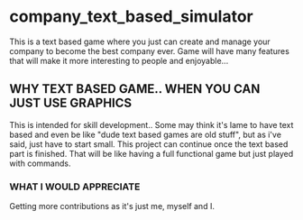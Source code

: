 # company_text_based_simulator
This is a text based game where you just can create and manage your company to become the best company ever. Game will have many features that will make it more interesting to
people and enjoyable...

## WHY TEXT BASED GAME.. WHEN YOU CAN JUST USE GRAPHICS
This is intended for skill development.. Some may think it's lame to have text based and even be like "dude text based games are old stuff", but as i've said, just have to start small. This project can continue once the text based part is finished. 
That will be like having a full functional game but just played with commands.

### WHAT I WOULD APPRECIATE
Getting more contributions as it's just me, myself and I.


